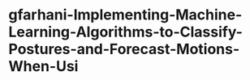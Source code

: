 # gfarhani-Implementing-Machine-Learning-Algorithms-to-Classify-Postures-and-Forecast-Motions-When-Usi